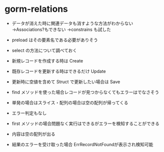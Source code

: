 # gorm-relations

- データが消えた時に関連データも消すような方法がわからない
  →Associations?もできない
  →constrains も試した

- preload はその要素名である必要がありそう

- select の方法について調べておく

- 新規レコードを作成する時は Create
- 既存レコードを更新する時はできるだけ Update
- 更新時に空値を含めて Struct で更新したい場合は Save

- find メソッドを使った場合レコードが見つからなくてもエラーはでなさそう
- 単発の場合はスライス・配列の場合は空の配列が帰ってくる
- エラー判定もなし

- first メソッドの場合問題なく実行はできるがエラーを検知することができる
- 内容は空の配列が出る
- 結果のエラーを受け取った場合 ErrRecordNotFoundが表示され検知可能
